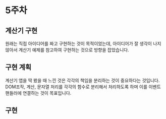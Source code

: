 # 5주차

## 계산기 구현

원래는 직접 아이디어를 짜고 구현하는 것이 목적이었는데,
아이디어가 잘 생각이 나지 않아서 계산기 예제를 참고하여 구현하는 것으로
방향을 잡았습니다.

## 구현 계획

계산기 앱을 딱 봤을 때 느낀 것은 각각의 책임을 분리하는 것이 중요하다는 것입니다.
DOM조작, 계산, 문자열 처리를 각각의 함수로 분리해서 처리하도록 하며 이를 이벤트 핸들러에
연결하는 것이 목표입니다.

## 구현
